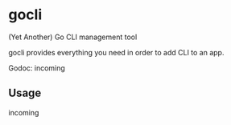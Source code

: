 # gocli
(Yet Another) Go CLI management tool

gocli provides everything you need in order to add CLI to an app.

Godoc: incoming

## Usage
incoming
